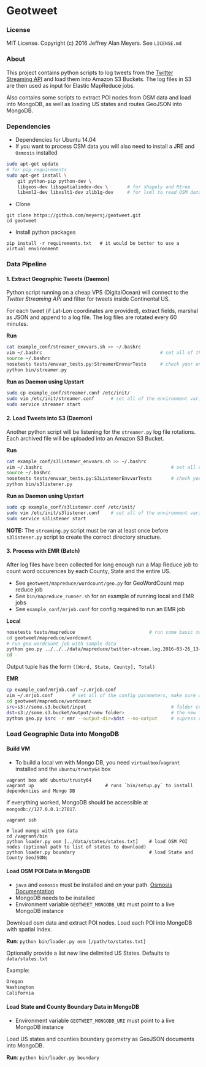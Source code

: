 Geotweet
========

### License

MIT License. Copyright (c) 2016 Jeffrey Alan Meyers. See `LICENSE.md`


### About

This project contains python scripts to log tweets from the
[Twitter Streaming API](https://dev.twitter.com/streaming/reference/post/statuses/filter)
and load them into Amazon S3 Buckets.
The log files in S3 are then used as input for Elastic MapReduce jobs.

Also contains some scripts to extract POI nodes from OSM data and
load into MongoDB, as well as loading US states and routes GeoJSON into MongoDB.

### Dependencies

+ Dependencies for Ubuntu 14.04
+ If you want to process OSM data you will also need to install a JRE and `Osmosis` installed
```bash
sudo apt-get update
# for pip requirements
sudo apt-get install \
    git python-pip python-dev \
    libgeos-dev libspatialindex-dev \       # for shapely and Rtree
    libxml2-dev libxslt1-dev zlib1g-dev     # for lxml to read OSM data
```


+ Clone
```
git clone https://github.com/meyersj/geotweet.git
cd geotweet
```

+ Install python packages
```
pip install -r requirements.txt   # it would be better to use a virtual environment
```

### Data Pipeline

#### 1. Extract Geographic Tweets **(Daemon)**

Python script running on a cheap VPS (DigitalOcean) will connect to the
*Twitter Streaming API* and filter for tweets inside Continental US.

For each tweet (if Lat-Lon coordinates are provided),
extract fields, marshal as JSON and append to a log file.
The log files are rotated every 60 minutes.

**Run**
```bash
cat example_conf/streamer_envvars.sh >> ~/.bashrc
vim ~/.bashrc                                           # set all of the environment variables
source ~/.bashrc
nosetests tests/envvar_tests.py:StreamerEnvvarTests     # check your environment variables
python bin/streamer.py
```

**Run as Daemon using Upstart**
```bash
sudo cp example_conf/streamer.conf /etc/init/
sudo vim /etc/init/streamer.conf      # set all of the environment variables
sudo service streamer start
```

#### 2. Load Tweets into S3 **(Daemon)**

Another python script will be listening for the `streamer.py` log file rotations.
Each archived file will be uploaded into an Amazon S3 Bucket.

**Run**
```bash
cat example_conf/s3listener_envvars.sh >> ~/.bashrc
vim ~/.bashrc                                               # set all of the environment variables
source ~/.bashrc
nosetests tests/envvar_tests.py:S3ListenerEnvvarTests       # check your environment variables
python bin/s3listener.py
```

**Run as Daemon using Upstart**
```bash
sudo cp example_conf/s3listener.conf /etc/init/
sudo vim /etc/init/s3listener.conf    # set all of the environment variables
sudo service s3listener start
```
**NOTE:** The `streaming.py` script must be ran at least once before `s3listener.py` script
to create the correct directory structure.

#### 3. Process with EMR **(Batch)**

After log files have been collected for long enough run a Map Reduce
job to count word occurences by each County, State and the entire US.

+ See `geotweet/mapreduce/wordcount/geo.py` for GeoWordCount map reduce job
+ See `bin/mapreduce_runner.sh` for an example of running local and EMR jobs
+ See `example_conf/mrjob.conf` for config required to run an EMR job

**Local**
```bash
nosetests tests/mapreduce                           # run some basic tests for geo.py MapReduce job
cd geotweet/mapreduce/wordcount
# run geo wordcount job with sample data
python geo.py ../../../data/mapreduce/twitter-stream.log.2016-03-26_13-
cd -
```

Output tuple has the form `([Word, State, County], Total)`

**EMR**
```bash
cp example_conf/mrjob.conf ~/.mrjob.conf
vim ~/.mrjob.conf       # set all of the config parameters, make sure all example paths are corrected
cd geotweet/mapreduce/wordcount
src=s3://some.s3.bucket/input                               # folder containing logs from `streamer.py`
dst=s3://some.s3.bucket/output/<new folder>                 # the new folder should not already exist
python geo.py $src -r emr --output-dir=$dst --no-output     # supress output to stdout (will go to s3)   
```

### Load Geographic Data into MongoDB

#### Build VM

+ To build a local vm with Mongo DB, you need `virtualbox`/`vagrant` installed and the `ubuntu/trusty64` box
```
vagrant box add ubuntu/trusty64
vagrant up                          # runs `bin/setup.py` to install dependencies and Mongo DB 
```

If everything worked, MongoDB should be accessible at `mongodb://127.0.0.1:27017`.

```
vagrant ssh

# load mongo with geo data
cd /vagrant/bin
python loader.py osm [../data/states/states.txt]    # load OSM POI nodes (optional path to list of states to download)
python loader.py boundary                           # load State and County GeoJSONs
```

#### Load OSM POI Data in MongoDB

+ `java` and `osmosis` must be installed and on your path. [Osmosis Documentation](http://wiki.openstreetmap.org/wiki/Osmosis)
+ MongoDB needs to be installed
+ Environment variable `GEOTWEET_MONGODB_URI` must point to a live MongoDB instance

Download osm data and extract POI nodes. Load each POI into MongoDB with
spatial index.

**Run**: `python bin/loader.py osm [/path/to/states.txt]`

Optionally provide a list new line delimited US States.
Defaults to `data/states.txt`

Example:
```txt
Oregon
Washington
California
```

#### Load State and County Boundary Data in MongoDB

+ Environment variable `GEOTWEET_MONGODB_URI` must point to a live MongoDB instance

Load US states and counties boundary geometry as GeoJSON documents
into MongoDB.

**Run**: `python bin/loader.py boundary`
